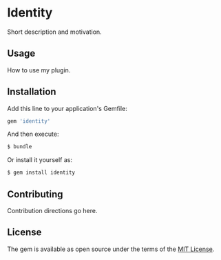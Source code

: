 # Identity
Short description and motivation.

## Usage
How to use my plugin.

## Installation
Add this line to your application's Gemfile:

```ruby
gem 'identity'
```

And then execute:
```bash
$ bundle
```

Or install it yourself as:
```bash
$ gem install identity
```

## Contributing
Contribution directions go here.

## License
The gem is available as open source under the terms of the [MIT License](https://opensource.org/licenses/MIT).
